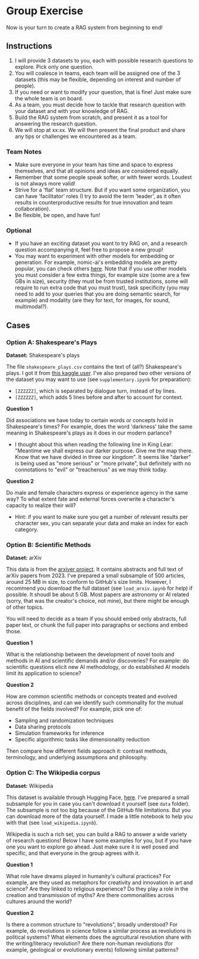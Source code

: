 # Group Exercise

Now is your turn to create a RAG system from beginning to end!

## Instructions

1. I will provide 3 datasets to you, each with possible research questions to explore. Pick only one question.
2. You will coalesce in teams, each team will be assigned one of the 3 datasets (this may be flexible, depending on interest and number of people).
3. If you need or want to modify your question, that is fine! Just make sure the whole team is on board.
4. As a team, you must decide how to tackle that research question with your dataset and with your knowledge of RAG.
5. Build the RAG system from scratch, and present it as a tool for answering the research question.
6. We will stop at xx:xx. We will then present the final product and share any tips or challenges we encountered as a team.

### Team Notes
- Make sure everyone in your team has time and space to express themselves, and that all opinions and ideas are considered equally.
- Remember that some people speak softer, or with fewer words. Loudest is not always more valid!
- Strive for a 'flat' team structure. But if you want some organization, you can have 'facilitator' roles (I try to avoid the term 'leader', as it often results in counterproductive results for true innovation and team collaboration).
- Be flexible, be open, and have fun!

### Optional
- If you have an exciting dataset you want to try RAG on, and a research question accompanying it, feel free to propose a new group!
- You may want to experiment with other models for embedding or generation. For example, nomic-ai's embedding models are pretty popular, you can check others [here](https://huggingface.co/spaces/mteb/leaderboard). Note that if you use other models you must consider a few extra things, for example size (some are a few GBs in size), security (they must be from trusted institutions, some will require to run extra code that you must trust), task specificity (you may need to add to your queries that you are doing semantic search, for example) and modality (are they for text, for images, for sound, multimodal?).

## Cases

### Option A: Shakespeare's Plays

**Dataset:** Shakespeare's plays

The file `shakespeare_plays.csv` contains the text of (all?) Shakespeare's plays. I got it from
[this kaggle user](https://www.kaggle.com/datasets/guslovesmath/shakespeare-plays-dataset). I've also prepared two other versions of the dataset you may want to use (see `supplementary.ipynb` for preparation):
- `[ZZZZZZ]`, which is separated by dialogue turn, instead of by lines.
- `[ZZZZZZ]`, which adds 5 lines before and after to account for context.

**Question 1**

Did associations we have today to certain words or concepts hold in Shakespeare's times? For example, does the word 'darkness' take the same meaning in Shakespeare's plays as it does in our modern parlance?
- I thought about this when reading the following line in King Lear: "Meantime we shall express our darker purpose. Give me the map there. Know that we have divided in three our kingdom". It seems like "darker" is being used as "more serious" or "more private", but definitely with no connotations to "evil" or "treacherous" as we may think today.

**Question 2**

Do male and female characters express or experience agency in the same way? To what extent fate and external forces overwrite a character's capacity to realize their will?
- Hint: if you want to make sure you get a number of relevant results per character sex, you can separate your data and make an index for each category.


### Option B: Scientific Methods

**Dataset:** arXiv

This data is from the [arxiver project](https://huggingface.co/datasets/neuralwork/arxiver). It contains abstracts and full text of arXiv papers from 2023. I've prepared a small subsample of $500$ articles, around $25$ MB in size, to conform to GitHub's size limits. However, I recommend you download the full dataset (see `load_arxiv.ipynb` for help) if possible. It shoudl be about $5$ GB. Most papers are astronomy or AI related (sorry, that was the creator's choice, not mine), but there might be enough of other topics.

You will need to decide as a team if you should embed only abstracts, full paper text, or chunk the full paper into paragraphs or sections and embed those.

**Question 1**

What is the relationship between the development of novel tools and methods in AI and scientific demands and/or discoveries? For example: do scientific questions elicit new AI methodology, or do established AI models limit its application to science?

**Question 2**

How are common scientific methods or concepts treated and evolved across disciplines, and can we identify such commonality for the mutual benefit of the fields involved? For example, pick one of:
- Sampling and randomization techniques
- Data sharing protocols
- Simulation frameworks for inference
- Specific algorithmic tasks like dimensionality reduction

Then compare how different fields approach it: contrast methods, terminology, and underlying assumptions and philosophy.

### Option C: The Wikipedia corpus

**Dataset:** Wikipedia

This dataset is available through Hugging Face, [here](https://huggingface.co/datasets/wikimedia/wikipedia). I've prepared a small subsample for you in case you can't download it yourself (see `data` folder).
The subsample is not too big because of the GitHub file limitations. But you can download more of the data yourself. I made a little notebook to help you with that (see `load_wikipedia.ipynb`).

Wikipedia is such a rich set, you can build a RAG to answer a wide variety of research questions! Below I have some examples for you, but if you have one you want to explore go ahead. Just make sure it is well posed and specific, and that everyone in the group agrees with it.

**Question 1**

What role have dreams played in humanity's cultural practices? For example, are they used as metaphors for creativity and innovation in art and science? Are they linked to religious experience? Do they play a role in the creation and transmission of myths? Are there commonalities across cultures around the world?

**Question 2**

Is there a common structure to "revolutions", broadly understood? For example, do revolutions in science follow a similar process as revolutions in political systems? What elements does the agrcultural revolution share with the writing/literacy revolution? Are there non-human revolutions (for example, geological or evolutionary events) following similat patterns?
